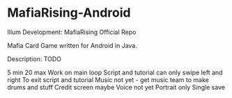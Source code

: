# MafiaRising-Android

Illum Development: MafiaRising Official Repo

Mafia Card Game written for Android in Java.

Description: TODO



5 min 20 max
Work on main loop
Script and tutorial can only swipe left and right
To exit script and tutorial 
Music not yet - get music team to make drums and stuff
Credit screen maybe
Voice not yet
Portrait only
Single save
